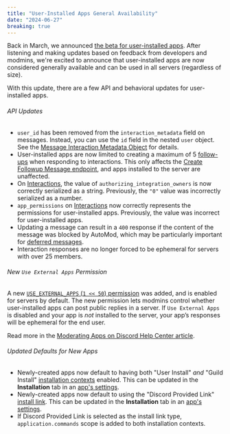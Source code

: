 ```yaml
---
title: "User-Installed Apps General Availability"
date: "2024-06-27"
breaking: true
---
```


Back in March, we announced [the beta for user-installed apps](/docs/change-log#userinstallable-apps-preview). After listening and making updates based on feedback from developers and modmins, we're excited to announce that user-installed apps are now considered generally available and can be used in all servers (regardless of size).

With this update, there are a few API and behavioral updates for user-installed apps.

###### API Updates

* `user_id` has been removed from the `interaction_metadata` field on messages. Instead, you can use the `id` field in the nested `user` object. See the [Message Interaction Metadata Object](/docs/resources/message#message-interaction-metadata-object) for details.
* User-installed apps are now limited to creating a maximum of 5 [follow-ups](/docs/interactions/receiving-and-responding#followup-messages) when responding to interactions. This only affects the [Create Followup Message endpoint](/docs/interactions/receiving-and-responding#create-followup-message), and apps installed to the server are unaffected.
* On [Interactions](/docs/interactions/receiving-and-responding#interaction-object-interaction-structure), the value of `authorizing_integration_owners` is now correctly serialized as a string. Previously, the `"0"` value was incorrectly serialized as a number.
* `app_permissions` on [Interactions](/docs/interactions/receiving-and-responding#interaction-object-interaction-structure) now correctly represents the permissions for user-installed apps. Previously, the value was incorrect for user-installed apps.
* Updating a message can result in a `400` response if the content of the message was blocked by AutoMod, which may be particularly important for [deferred messages](/docs/interactions/receiving-and-responding#responding-to-an-interaction).
* Interaction responses are no longer forced to be ephemeral for servers with over 25 members.

###### New `Use External Apps` Permission

A new [`USE_EXTERNAL_APPS` (`1 << 50`) permission](/docs/topics/permissions#permissions-bitwise-permission-flags) was added, and is enabled for servers by default. The new permission lets modmins control whether user-installed apps can post public replies in a server. If `Use External Apps` is disabled and your app is *not* installed to the server, your app’s responses will be ephemeral for the end user.

Read more in the [Moderating Apps on Discord Help Center article](https://support-apps.discord.com/hc/en-us/articles/26501864012951#h_01HZQQQEADYVN2CM4AX4EZGKHM).

###### Updated Defaults for New Apps

* Newly-created apps now default to having both "User Install" *and* "Guild Install" [installation contexts](/docs/resources/application#installation-context) enabled. This can be updated in the **Installation** tab in an [app's settings](https://discord.com/developers/applications).
* Newly-created apps now default to using the "Discord Provided Link" [install link](/docs/resources/application#install-links). This can be updated in the **Installation** tab in an [app's settings](https://discord.com/developers/applications).
* If Discord Provided Link is selected as the install link type, `application.commands` scope is added to both installation contexts.
